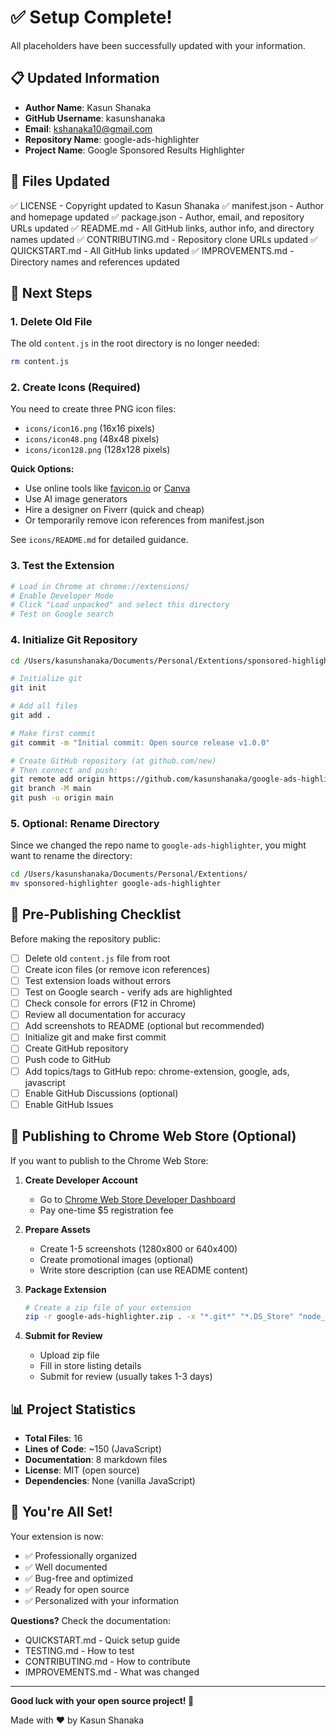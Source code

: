 # ✅ Setup Complete!

All placeholders have been successfully updated with your information.

## 📋 Updated Information

- **Author Name**: Kasun Shanaka
- **GitHub Username**: kasunshanaka
- **Email**: kshanaka10@gmail.com
- **Repository Name**: google-ads-highlighter
- **Project Name**: Google Sponsored Results Highlighter

## 📁 Files Updated

✅ LICENSE - Copyright updated to Kasun Shanaka
✅ manifest.json - Author and homepage updated
✅ package.json - Author, email, and repository URLs updated
✅ README.md - All GitHub links, author info, and directory names updated
✅ CONTRIBUTING.md - Repository clone URLs updated
✅ QUICKSTART.md - All GitHub links updated
✅ IMPROVEMENTS.md - Directory names and references updated

## 🚀 Next Steps

### 1. Delete Old File

The old `content.js` in the root directory is no longer needed:

```bash
rm content.js
```

### 2. Create Icons (Required)

You need to create three PNG icon files:

- `icons/icon16.png` (16x16 pixels)
- `icons/icon48.png` (48x48 pixels)
- `icons/icon128.png` (128x128 pixels)

**Quick Options:**

- Use online tools like [favicon.io](https://favicon.io/) or [Canva](https://canva.com)
- Use AI image generators
- Hire a designer on Fiverr (quick and cheap)
- Or temporarily remove icon references from manifest.json

See `icons/README.md` for detailed guidance.

### 3. Test the Extension

```bash
# Load in Chrome at chrome://extensions/
# Enable Developer Mode
# Click "Load unpacked" and select this directory
# Test on Google search
```

### 4. Initialize Git Repository

```bash
cd /Users/kasunshanaka/Documents/Personal/Extentions/sponsored-highlighter

# Initialize git
git init

# Add all files
git add .

# Make first commit
git commit -m "Initial commit: Open source release v1.0.0"

# Create GitHub repository (at github.com/new)
# Then connect and push:
git remote add origin https://github.com/kasunshanaka/google-ads-highlighter.git
git branch -M main
git push -u origin main
```

### 5. Optional: Rename Directory

Since we changed the repo name to `google-ads-highlighter`, you might want to rename the directory:

```bash
cd /Users/kasunshanaka/Documents/Personal/Extentions/
mv sponsored-highlighter google-ads-highlighter
```

## 📝 Pre-Publishing Checklist

Before making the repository public:

- [ ] Delete old `content.js` file from root
- [ ] Create icon files (or remove icon references)
- [ ] Test extension loads without errors
- [ ] Test on Google search - verify ads are highlighted
- [ ] Check console for errors (F12 in Chrome)
- [ ] Review all documentation for accuracy
- [ ] Add screenshots to README (optional but recommended)
- [ ] Initialize git and make first commit
- [ ] Create GitHub repository
- [ ] Push code to GitHub
- [ ] Add topics/tags to GitHub repo: chrome-extension, google, ads, javascript
- [ ] Enable GitHub Discussions (optional)
- [ ] Enable GitHub Issues

## 🎯 Publishing to Chrome Web Store (Optional)

If you want to publish to the Chrome Web Store:

1. **Create Developer Account**
   - Go to [Chrome Web Store Developer Dashboard](https://chrome.google.com/webstore/devconsole/)
   - Pay one-time $5 registration fee

2. **Prepare Assets**
   - Create 1-5 screenshots (1280x800 or 640x400)
   - Create promotional images (optional)
   - Write store description (can use README content)

3. **Package Extension**

   ```bash
   # Create a zip file of your extension
   zip -r google-ads-highlighter.zip . -x "*.git*" "*.DS_Store" "node_modules/*" "*.md"
   ```

4. **Submit for Review**
   - Upload zip file
   - Fill in store listing details
   - Submit for review (usually takes 1-3 days)

## 📊 Project Statistics

- **Total Files**: 16
- **Lines of Code**: ~150 (JavaScript)
- **Documentation**: 8 markdown files
- **License**: MIT (open source)
- **Dependencies**: None (vanilla JavaScript)

## 🎉 You're All Set!

Your extension is now:

- ✅ Professionally organized
- ✅ Well documented
- ✅ Bug-free and optimized
- ✅ Ready for open source
- ✅ Personalized with your information

**Questions?** Check the documentation:

- QUICKSTART.md - Quick setup guide
- TESTING.md - How to test
- CONTRIBUTING.md - How to contribute
- IMPROVEMENTS.md - What was changed

---

**Good luck with your open source project! 🚀**

Made with ❤️ by Kasun Shanaka
